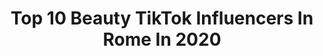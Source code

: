 ---
title: Top 10 Beauty TikTok Influencers In Rome In 2020
description: >-
  Find top beauty TikTok influencers in Rome in 2020. Most popular hashtags: #lipstick #italia #rome #tiktoktaac.
platform: TikTok
profiles:
  - username: "kristinaleo4"
    fullname: >-
      Kristina Leo
    location: "Italy"
    followers: 5525
    engagement: 384
    commentsToLikes: 0.000155
    id: ckai9nb9j8yhp0i78fd2kj4jj
    verified: false
    hashtags: "#flirt, #kajal, #alcool, #grigio"
  - username: "lorenzo76mar"
    fullname: >-
      Lorenzo Marino
    location: "Italy"
    followers: 12752
    engagement: 1804
    commentsToLikes: 0.081923
    id: cka0knnsfnhhc0i785xicjw7i
    verified: false
    hashtags: "#musically, #citta, #levala, #mente"
  - username: "emma.lomb"
    fullname: >-
      e💦
    location: "Italy"
    followers: 2802
    engagement: 1707
    commentsToLikes: 0.131116
    id: cka0knov0nhsy0i783mro0qsi
    verified: false
    hashtags: "#noahcentineo, #edwardcullen, #madre, #foryourpage"
  - username: "lollibusmusic"
    fullname: >-
      Lollibus_
    location: "Italy"
    followers: 2456
    engagement: 663
    commentsToLikes: 0.024077
    id: ck8vshyi7dnfj0j78wnmc2ab2
    verified: false
    hashtags: "#goviral, #whitehair, #distrotion, #sofunny"
  - username: "martymassera_"
    fullname: >-
      Martina
    location: "Italy"
    followers: 3134
    engagement: 2497
    commentsToLikes: 0.040743
    id: ck8j9zchypu1z0j78b5c0dojr
    verified: false
    hashtags: "#mamma, #tiktoktaac, #handgesture, #superdonne"
  - username: "minijey"
    fullname: >-
      Jessica De Nicola 🌹
    location: "Italy"
    followers: 148572
    engagement: 2284
    commentsToLikes: 0.014418
    id: ck8vshug6dmpg0j78bxaq31ie
    verified: false
    hashtags: "#diybeauty, #estate, #onlyhuman, #bbcreamsolare"
  - username: "trustinvirgin"
    fullname: >-
      🌴 TrustinVirgin 🌴
    location: "Italy"
    followers: 67892
    engagement: 1444
    commentsToLikes: 0.031679
    id: ck8j4g1nj22640j78gadiv0jr
    verified: false
    hashtags: "#foto, #scherzo, #app, #ilverote"
  - username: "laurabodini__"
    fullname: >-
      laurabodini__
    location: "Italy"
    followers: 9783
    engagement: 601
    commentsToLikes: 0.029571
    id: ckaftrrae6kyo0i78ayr9o3ux
    verified: false
    hashtags: "#hacks, #asmrmakeup, #makeuptips, #mascherina"
  - username: "alexandragraziano"
    fullname: >-
      Alexalovej
    location: "Italy"
    followers: 3359
    engagement: 276
    commentsToLikes: 0.048001
    id: ck9r7e0d67rit0j78mk4r0wx5
    verified: false
    hashtags: "#cosmetics, #vestiti, #denim, #glamurosa"
  - username: "cocolavieenrose"
    fullname: >-
      Valeria Arizzi
    location: "Italy"
    followers: 4026
    engagement: 534
    commentsToLikes: 0.066720
    id: ck8vsi6p5dp000j78dilpl6bu
    verified: false
    hashtags: "#pose, #haircare, #bounce, #comments"
---